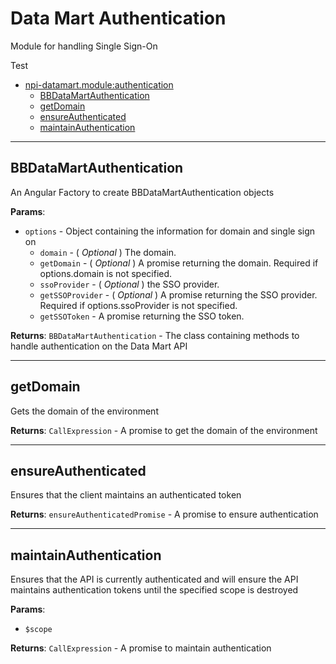 <a id="npi-datamart.module:authentication"></a>

# Data Mart Authentication
Module for handling Single Sign-On

Test

* [npi-datamart.module:authentication](#npi-datamart.module:authentication)
    * [BBDataMartAuthentication](#npi-datamart.module:authentication~BBDataMartAuthentication)
    * [getDomain](#npi-datamart.module:authentication~getDomain)
    * [ensureAuthenticated](#npi-datamart.module:authentication~ensureAuthenticated)
    * [maintainAuthentication](#npi-datamart.module:authentication~maintainAuthentication)
    

---
<a id="npi-datamart.module:authentication~BBDataMartAuthentication"></a>
## BBDataMartAuthentication
An Angular Factory to create BBDataMartAuthentication objects

**Params**:
- `options` - Object containing the information for domain and single sign on
    - `domain` - ( _Optional_ ) The domain.
    - `getDomain` - ( _Optional_ ) A promise returning the domain. Required if options.domain is not specified.
    - `ssoProvider` - ( _Optional_ ) the SSO provider.
    - `getSSOProvider` - ( _Optional_ ) A promise returning the SSO provider. Required if options.ssoProvider is not specified.
    - `getSSOToken` - A promise returning the SSO token.

**Returns**:
    `BBDataMartAuthentication` - The class containing methods to handle authentication on the Data Mart API

---
<a id="npi-datamart.module:authentication~getDomain"></a>
## getDomain
Gets the domain of the environment

**Returns**:
    `CallExpression` - A promise to get the domain of the environment

---
<a id="npi-datamart.module:authentication~ensureAuthenticated"></a>
## ensureAuthenticated
Ensures that the client maintains an authenticated token

**Returns**:
    `ensureAuthenticatedPromise` - A promise to ensure authentication

---
<a id="npi-datamart.module:authentication~maintainAuthentication"></a>
## maintainAuthentication
Ensures that the API is currently authenticated and will ensure the API maintains authentication tokens until the specified scope is destroyed

**Params**:
- `$scope`

**Returns**:
    `CallExpression` - A promise to maintain authentication